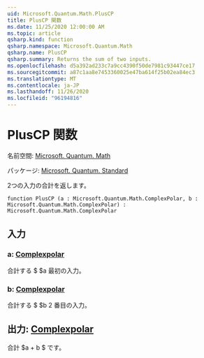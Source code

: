 ```yaml
---
uid: Microsoft.Quantum.Math.PlusCP
title: PlusCP 関数
ms.date: 11/25/2020 12:00:00 AM
ms.topic: article
qsharp.kind: function
qsharp.namespace: Microsoft.Quantum.Math
qsharp.name: PlusCP
qsharp.summary: Returns the sum of two inputs.
ms.openlocfilehash: d5a392ad233c7a9cc4390f50de7981c93447ce17
ms.sourcegitcommit: a87c1aa8e7453360025e47ba614f25b02ea84ec3
ms.translationtype: MT
ms.contentlocale: ja-JP
ms.lasthandoff: 11/26/2020
ms.locfileid: "96194816"
---
```

# <a name="pluscp-function"></a>PlusCP 関数

名前空間: [Microsoft. Quantum. Math](xref:Microsoft.Quantum.Math)

パッケージ: [Microsoft. Quantum. Standard](https://nuget.org/packages/Microsoft.Quantum.Standard)


2つの入力の合計を返します。

```qsharp
function PlusCP (a : Microsoft.Quantum.Math.ComplexPolar, b : Microsoft.Quantum.Math.ComplexPolar) : Microsoft.Quantum.Math.ComplexPolar
```


## <a name="input"></a>入力

### <a name="a--complexpolar"></a>a: [Complexpolar](xref:Microsoft.Quantum.Math.ComplexPolar)

合計する $ $a 最初の入力。


### <a name="b--complexpolar"></a>b: [Complexpolar](xref:Microsoft.Quantum.Math.ComplexPolar)

合計する $ $b 2 番目の入力。



## <a name="output--complexpolar"></a>出力: [Complexpolar](xref:Microsoft.Quantum.Math.ComplexPolar)

合計 $a + b $ です。